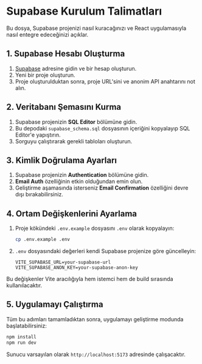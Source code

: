 # Supabase Kurulum Talimatları

Bu dosya, Supabase projenizi nasıl kuracağınızı ve React uygulamasıyla nasıl entegre edeceğinizi açıklar.

## 1. Supabase Hesabı Oluşturma

1. [Supabase](https://supabase.com/) adresine gidin ve bir hesap oluşturun.
2. Yeni bir proje oluşturun.
3. Proje oluşturulduktan sonra, proje URL'sini ve anonim API anahtarını not alın.

## 2. Veritabanı Şemasını Kurma

1. Supabase projenizin **SQL Editor** bölümüne gidin.
2. Bu depodaki `supabase_schema.sql` dosyasının içeriğini kopyalayıp SQL Editor'e yapıştırın.
3. Sorguyu çalıştırarak gerekli tabloları oluşturun.

## 3. Kimlik Doğrulama Ayarları

1. Supabase projenizin **Authentication** bölümüne gidin.
2. **Email Auth** özelliğinin etkin olduğundan emin olun.
3. Geliştirme aşamasında isterseniz **Email Confirmation** özelliğini devre dışı bırakabilirsiniz.

## 4. Ortam Değişkenlerini Ayarlama

1. Proje kökündeki `.env.example` dosyasını `.env` olarak kopyalayın:

   ```bash
   cp .env.example .env
   ```

2. `.env` dosyasındaki değerleri kendi Supabase projenize göre güncelleyin:

   ```
   VITE_SUPABASE_URL=your-supabase-url
   VITE_SUPABASE_ANON_KEY=your-supabase-anon-key
   ```

Bu değişkenler Vite aracılığıyla hem istemci hem de build sırasında kullanılacaktır.

## 5. Uygulamayı Çalıştırma

Tüm bu adımları tamamladıktan sonra, uygulamayı geliştirme modunda başlatabilirsiniz:

```bash
npm install
npm run dev
```

Sunucu varsayılan olarak `http://localhost:5173` adresinde çalışacaktır.
